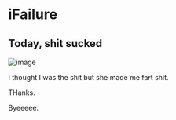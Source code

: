 # iFailure


## Today, shit sucked

![image](https://media.allure.com/photos/670fcbc226ad8c72ce01bde5/16:9/w_1920,c_limit/ice%20spice%20dark%20hair%20hero.jpg)

I thought I was the <super>shit</super> but she made me ~~fart~~ shit.


THanks.

Byeeeee.

